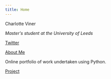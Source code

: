 ```yaml
---
title: Home
---
```


Charlotte Viner

*Master's student at the University of Leeds*

<p><a href = "https://twitter.com/charlotteviner" target = "blank">Twitter</a><p>

[About Me](https://charlotteviner.github.io/aboutme.html)

Online portfolio of work undertaken using Python.

[Project](https://charlotteviner.github.io/index2.html)
